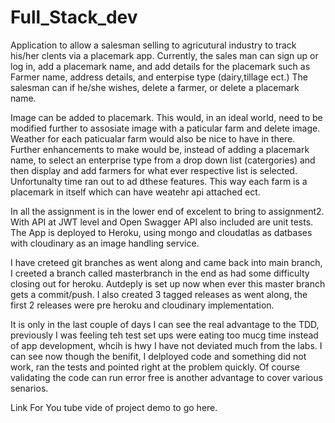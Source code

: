 # Full_Stack_dev

Application to allow a salesman selling to agricutural industry to track his/her clents via a placemark app. Currently, the sales man can sign up or log in,
add a placemark name, and add details for the placemark such as Farmer name, address details, and enterpise type (dairy,tillage ect.) The salesman can
if he/she wishes, delete a farmer, or delete a placemark name. 

Image can be added to placemark. This would, in an ideal world, need to be modified further to assosiate image with a paticular farm and delete image. Weather 
for each paticualar farm would also be nice to have in there. Further enhancements to make would be, instead of adding a placemark name, to select an
enterprise type from a drop down list (catergories) and then display and add farmers for what ever respective list is selected.
Unfortunalty time ran out to ad dthese features. This way each farm is a placemark in itself which can have weatehr api attached ect. 

In all the assignment is in the lower end of excelent to bring to assignment2. With API at JWT level and Open Swagger API also included are unit tests. The App is deployed
to Heroku, using mongo and cloudatlas as datbases with cloudinary as an image handling service.

I have creteed git branches as went along and came back into main branch, I creeted a branch called masterbranch in the end as had some difficulty 
closing out for heroku. Autdeply is set up now when ever this master branch gets a commit/push. I also created 3 tagged releases as went along, the first 2 releases were
pre heroku and cloudinary implementation.

It is only in the last couple of days I can see the real advantage to the TDD, previously I was feeling teh test set ups were eating too mucg time instead of app
development, whcih is hwy I have not deviated much from the labs. I can see now though the benifit, I delployed code and something did not work, ran the tests
and pointed right at the problem quickly. Of course validating the code can run error free is another advantage to cover various senarios. 


Link For You tube vide of project demo to go here.


